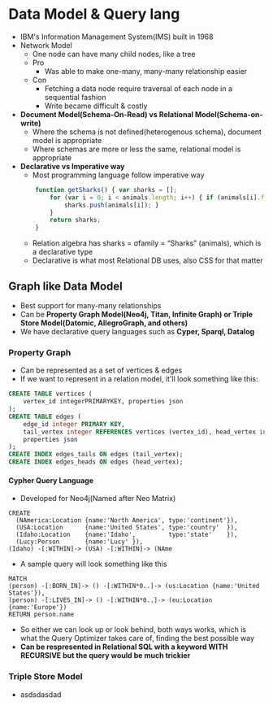 # Data Model & Query lang

- IBM's Information Management System(IMS) built in 1968
- Network Model
    - One node can have many child nodes, like a tree
    - Pro
        - Was able to make one-many, many-many relationship easier
    - Con
        - Fetching a data node require traversal of each node in a sequential fashion
        - Write became difficult & costly
- **Document Model(Schema-On-Read) vs Relational Model(Schema-on-write)**
    - Where the schema is not defined(heterogenous schema), document model is appropriate
    - Where schemas are more or less the same, relational model is appropriate
- **Declarative vs Imperative way**
    - Most programming language follow imperative way
    ```javascript
        function getSharks() { var sharks = [];
            for (var i = 0; i < animals.length; i++) { if (animals[i].family === "Sharks") {
                sharks.push(animals[i]); }
            }
            return sharks; 
        }
    ```
    - Relation algebra has sharks = σfamily = “Sharks” (animals), which is a declarative type
    - Declarative is what most Relational DB uses, also CSS for that matter

## Graph like Data Model

- Best support for many-many relationships 
- Can be **Property Graph Model(Neo4j, Titan, Infinite Graph) or Triple Store Model(Datomic, AllegroGraph, and others)**
- We have declarative query languages such as **Cyper, Sparql, Datalog**

### Property Graph
- Can be represented as a set of vertices & edges
- If we want to represent in a relation model, it'll look something like this:
```SQL
CREATE TABLE vertices (
    vertex_id integerPRIMARYKEY, properties json
);
CREATE TABLE edges (
    edge_id integer PRIMARY KEY,
    tail_vertex integer REFERENCES vertices (vertex_id), head_vertex integer REFERENCES vertices (vertex_id), label text,
    properties json
);
CREATE INDEX edges_tails ON edges (tail_vertex);
CREATE INDEX edges_heads ON edges (head_vertex);
```

#### Cypher Query Language
- Developed for Neo4j(Named after Neo Matrix)
```
CREATE
  (NAmerica:Location {name:'North America', type:'continent'}),
  (USA:Location      {name:'United States', type:'country'  }),
  (Idaho:Location    {name:'Idaho',         type:'state'    }),
  (Lucy:Person       {name:'Lucy' }),
(Idaho) -[:WITHIN]-> (USA) -[:WITHIN]-> (NAme
```
- A sample query will look something like this
```
MATCH
(person) -[:BORN_IN]-> () -[:WITHIN*0..]-> (us:Location {name:'United States'}),
(person) -[:LIVES_IN]-> () -[:WITHIN*0..]-> (eu:Location {name:'Europe'}) 
RETURN person.name
```
- So either we can look up or look behind, both ways works, which is what the Query Optimizer takes care of, finding the best possible way
- **Can be respresented in Relational SQL with a keyword __WITH RECURSIVE__ but the query would be much trickier**

### Triple Store Model
- asdsdasdad


    
